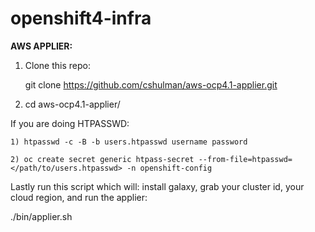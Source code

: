 # openshift4-infra


**AWS APPLIER:**


1) Clone this repo:

	git clone https://github.com/cshulman/aws-ocp4.1-applier.git

2) cd aws-ocp4.1-applier/


If you are doing HTPASSWD: 
	
	1) htpasswd -c -B -b users.htpasswd username password
	
	2) oc create secret generic htpass-secret --from-file=htpasswd=</path/to/users.htpasswd> -n openshift-config


Lastly run this script which will: install galaxy, grab your cluster id, your cloud region, and run the applier:

./bin/applier.sh
